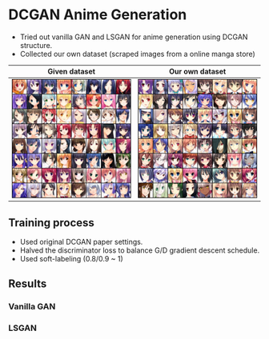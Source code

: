 # DCGAN Anime Generation
- Tried out vanilla GAN and LSGAN for anime generation using DCGAN structure.
- Collected our own dataset (scraped images from a online manga store)

|Given dataset|Our own dataset|
|-------------|---------------|
|![](./img_src/given.png)|![](./img_src/self.png)|


## Training process
- Used original DCGAN paper settings.
- Halved the discriminator loss to balance G/D gradient descent schedule.
- Used soft-labeling (0.8/0.9 ~ 1)

## Results
### Vanilla GAN
### LSGAN
